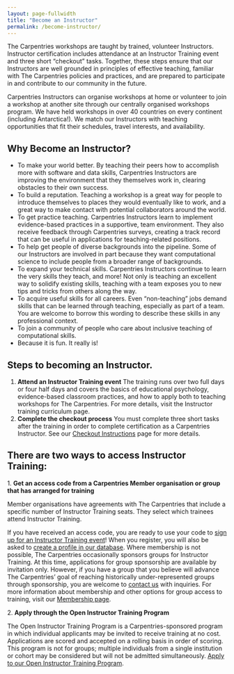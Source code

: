 ```yaml
---
layout: page-fullwidth
title: "Become an Instructor"
permalink: /become-instructor/
---
```


The Carpentries workshops are taught by trained, volunteer Instructors. Instructor 
certification includes attendance at an Instructor Training event and three short 
“checkout” tasks. Together, these steps ensure that our Instructors are well 
grounded in principles of effective teaching, familiar with The Carpentries policies 
and practices, and are prepared to participate in and contribute to our community in the future. 
  
Carpentries Instructors can organise workshops at home or volunteer 
to join a workshop at another site through our centrally organised 
workshops program. We have held workshops in over 40 countries on 
every continent (including Antarctica!). We match our Instructors 
with teaching opportunities that fit their schedules, travel interests, and availability.

## Why Become an Instructor?
* To make your world better. By teaching their peers how to accomplish more with 
software and data skills, Carpentries Instructors are improving the environment 
that they themselves work in, clearing obstacles to their own success.
* To build a reputation. Teaching a workshop is a great way for people to introduce 
themselves to places they would eventually like to work, and a great way to make 
contact with potential collaborators around the world.
* To get practice teaching. Carpentries Instructors learn to implement 
evidence-based practices in a supportive, team environment. They also 
receive feedback through Carpentries surveys, creating a track record 
that can be useful in applications for teaching-related positions.
* To help get people of diverse backgrounds into the pipeline. Some of 
our Instructors are involved in part because they want computational science 
to include people from a broader range of backgrounds.
* To expand your technical skills. Carpentries Instructors continue to learn 
the very skills they teach, and more! Not only is teaching an excellent way to 
solidify existing skills, teaching with a team exposes you to new tips and tricks from others along the way.
* To acquire useful skills for all careers. Even “non-teaching” jobs demand skills 
that can be learned through teaching, especially as part of a team. You are 
welcome to borrow this wording to describe these skills in any professional context.
* To join a community of people who care about inclusive teaching of computational skills.
* Because it is fun. It really is!
  
## Steps to becoming an Instructor.
1. **Attend an Instructor Training event**
The training runs over two full days or four half days and covers the basics of educational psychology, evidence-based classroom practices, and how to apply both to teaching workshops for The Carpentries. For more details, visit the Instructor training curriculum page.
2. **Complete the checkout process**
You must complete three short tasks after the training in order to complete certification as a Carpentries Instructor. See our [Checkout Instructions](https://carpentries.github.io/instructor-training/checkout/index.html) page for more details.  

## There are two ways to access Instructor Training: 

1\. **Get an access code from a Carpentries Member organisation or group that has arranged for training**

Member organisations have agreements with The Carpentries that include a specific number of Instructor Training seats. They select which trainees attend Instructor Training.  

If you have received an access code, you are ready to use your code to [sign up for an Instructor Training event](https://carpentries.github.io/instructor-training/training_calendar/index.html)! When you register, you will also be asked to [create a profile in our database]({{site.instructor_training_app}}).
Where membership is not possible, The Carpentries occasionally sponsors groups for Instructor Training. At this time, applications for group sponsorship are available by invitation only. However, if you have a group that you believe will advance The Carpentries’ goal of reaching historically under-represented groups through sponsorship, you are welcome to [contact us](mailto:instructor.training@carpentries.org) with inquiries. 
For more information about membership and other options for group access to training, visit our [Membership page](https://carpentries.org/membership/). 

2\. **Apply through the Open Instructor Training Program** 

The Open Instructor Training Program is a Carpentries-sponsored program in which individual applicants may be invited to receive training at no cost. Applications are scored and accepted on a rolling basis in order of scoring. This program is not for groups; multiple individuals from a single institution or cohort may be considered but will not be admitted simultaneously. [Apply to our Open Instructor Training Program]({{site.instructor_training_app}}).
